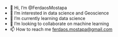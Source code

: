 - 👋 Hi, I’m @FerdaosMostapa
- 👀 I’m interested in data science and Geoscience
- 🌱 I’m currently learning data science
- 💞️ I’m looking to collaborate on machine learning
- 📫 How to reach me ferdaos.mostapa@gmail.com

<!---
FerdaosMostapa/FerdaosMostapa is a ✨ special ✨ repository because its `README.md` (this file) appears on your GitHub profile.
You can click the Preview link to take a look at your changes.
--->
